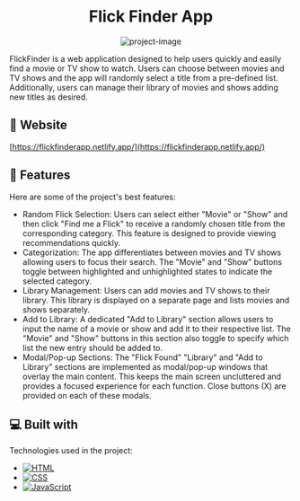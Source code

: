 <h1 align="center" id="title">Flick Finder App</h1>

<p align="center"><img src="https://socialify.git.ci/GainsCB/FlickFinder/image?font=Inter&amp;language=1&amp;name=1&amp;owner=1&amp;pattern=Solid&amp;theme=Light" alt="project-image"></p>

<p id="description">FlickFinder is a web application designed to help users quickly and easily find a movie or TV show to watch. Users can choose between movies and TV shows and the app will randomly select a title from a pre-defined list. Additionally, users can manage their library of movies and shows adding new titles as desired.</p>



<h2>🚀 Website</h2>

[https://flickfinderapp.netlify.app/](https://flickfinderapp.netlify.app/)

 

<h2>🧐 Features</h2>

Here are some of the project's best features:

*   Random Flick Selection: Users can select either "Movie" or "Show" and then click "Find me a Flick" to receive a randomly chosen title from the corresponding category. This feature is designed to provide viewing recommendations quickly.
*   Categorization: The app differentiates between movies and TV shows allowing users to focus their search. The "Movie" and "Show" buttons toggle between highlighted and unhighlighted states to indicate the selected category.
*   Library Management: Users can add movies and TV shows to their library. This library is displayed on a separate page and lists movies and shows separately.
*   Add to Library: A dedicated "Add to Library" section allows users to input the name of a movie or show and add it to their respective list. The "Movie" and "Show" buttons in this section also toggle to specify which list the new entry should be added to.
*   Modal/Pop-up Sections: The "Flick Found" "Library" and "Add to Library" sections are implemented as modal/pop-up windows that overlay the main content. This keeps the main screen uncluttered and provides a focused experience for each function. Close buttons (X) are provided on each of these modals.


<h2>💻 Built with</h2>

Technologies used in the project:

*   [![HTML](https://img.shields.io/badge/HTML-%23E34F26.svg?logo=html5&logoColor=white)](#)
*   [![CSS](https://img.shields.io/badge/CSS-1572B6?logo=css3&logoColor=fff)](#)
*   [![JavaScript](https://img.shields.io/badge/JavaScript-F7DF1E?logo=javascript&logoColor=000)](#)
